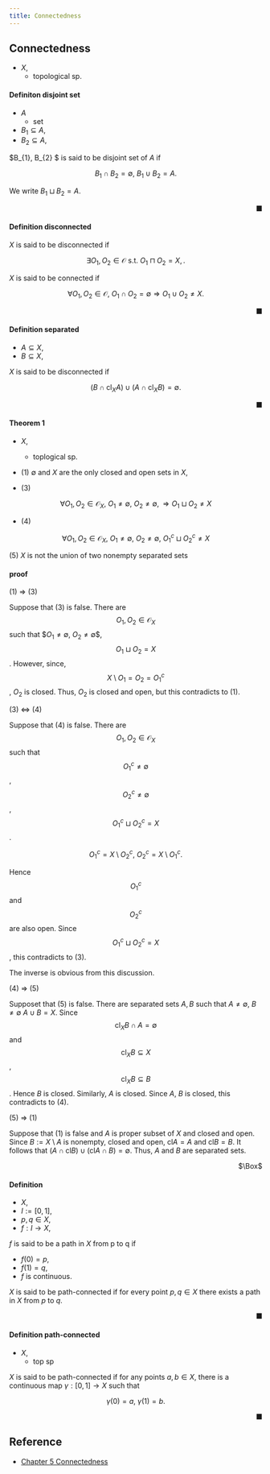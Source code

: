 ```yaml
---
title: Connectedness
---
```


## Connectedness

* $X$,
    * topological sp.

#### Definiton disjoint set
* $A$
    * set
* $B_{1} \subseteq A$,
* $B_{2} \subseteq A$,

$B_{1}, B_{2} $ is said to be disjoint set of $A$ if

$$
    B_{1} \cap B_{2} = \emptyset,
    \
    B_{1} \cup B_{2} = A.
$$

We write $B_{1} \sqcup B_{2} = A$.

<div class="end-of-statement" style="text-align: right">■</div>

#### Definition disconnected
$X$ is said to be disconnected if

$$
    \exists O_{1}, O_{2} \in \mathcal{O}
    \text{ s.t. }
    O_{1} \sqcap O_{2} = X,
    .
$$

$X$ is said to be connected if

$$
    \forall O_{1}, O_{2} \in \mathcal{O},
    \
    O_{1} \cap O_{2} = \emptyset
    \Rightarrow
    O_{1} \cup O_{2} \neq X
    .
$$

<div class="end-of-statement" style="text-align: right">■</div>

#### Definition separated
* $A \subseteq X$,
* $B \subseteq X$,

$X$ is said to be disconnected if

$$
    \left(
        B \cap \mathrm{cl}_{X}A
    \right)
    \cup
    \left(
        A \cap \mathrm{cl}_{X}B
    \right)
    =
    \emptyset
    .
$$

<div class="end-of-statement" style="text-align: right">■</div>

#### Theorem 1
* $X$,
    * toplogical sp.

* (1) $\emptyset$ and $X$ are the only closed and open sets in $X$,
* (3) 

$$
    \forall O_{1}, O_{2} \in \mathcal{O}_{X},
    \
    O_{1} \neq \emptyset,
    \
    O_{2} \neq \emptyset,
    \Rightarrow
    O_{1} \sqcup O_{2} \neq X
$$

* (4) 

$$
    \forall O_{1}, O_{2} \in \mathcal{O}_{X},
    \
    O_{1} \neq \emptyset,
    \
    O_{2} \neq \emptyset,
    \
    O_{1}^{c} \sqcup O_{2}^{c} \neq X
$$

(5) $X$ is not the union of two nonempty separated sets

#### proof
(1) $\Rightarrow$ (3)

Suppose that (3) is false.
There are $$O_{1}, O_{2} \in \mathcal{O}_{X}$$ such that $$O_{1} \neq \emptyset$, $O_{2} \neq \emptyset$$, $$O_{1} \sqcup O_{2} = X$$.
However, since, $$X \setminus O_{1} = O_{2} = O_{1}^{c}$$, $O_{2}$ is closed.
Thus, $O_{2}$ is closed and open, but this contradicts to (1).

(3) $\Leftrightarrow$ (4)

Suppose that (4) is false.
There are $$O_{1}, O_{2} \in \mathcal{O}_{X}$$ such that $$O_{1}^{c} \neq \emptyset$$, $$O_{2}^{c} \neq \emptyset$$, $$O_{1}^{c} \sqcup O_{2}^{c} = X$$.

$$
    O_{1}^{c} = X \setminus O_{2}^{c},
    \
    O_{2}^{c} = X \setminus O_{1}^{c}
    .
$$

Hence $$O_{1}^{c}$$ and $$O_{2}^{c}$$ are also open.
Since $$O_{1}^{c} \sqcup O_{2}^{c} = X$$, this contradicts to (3).

The inverse is obvious from this discussion.

(4) $\Rightarrow$ (5)

Supposet that (5) is false.
There are separated sets $A, B$ such that $A \neq \emptyset$, $B \neq \emptyset$ $A \cup B = X$.
Since $$\mathrm{cl}_{X}B \cap A = \emptyset$$ and $$\mathrm{cl}_{X}B \subseteq X$$, $$\mathrm{cl}_{X}B \subseteq B$$.
Hence $B$ is closed.
Similarly, $A$ is closed.
Since $A$, $B$ is closed, this contradicts to (4).

(5) $\Rightarrow$ (1)

Suppose that (1) is false and $A$ is proper subset of $X$ and closed and open.
Since $B := X \setminus A$ is nonempty, closed and open, $\mathrm{cl}A = A$ and $\mathrm{cl}B = B$.
It follows that $(A \cap \mathrm{cl}B) \cup (\mathrm{cl}A \cap B) = \emptyset$.
Thus, $A$ and $B$ are separated sets.

<div class="QED" style="text-align: right">$\Box$</div>

#### Definition
* $X$,
* $I := [0, 1]$,
* $p, q \in X$,
* $f:I \rightarrow X$,

$f$ is said to be a path in $X$ from p to q if

* $f(0) = p$,
* $f(1) = q$,
* $f$ is continuous.

$X$ is said to be path-connected if for every point $p, q \in X$ there exists a path in $X$ from $p$ to $q$.

<div class="end-of-statement" style="text-align: right">■</div>


#### Definition path-connected
* $X$,
    * top sp

$X$ is said to be path-connected if for any points $a, b \in X$, there is a continuous map $\gamma: [0, 1] \rightarrow X$ such that 

$$
    \gamma(0) = a,
    \
    \gamma(1) = b.
$$

<div class="end-of-statement" style="text-align: right">■</div>

## Reference
* [Chapter 5 Connectedness](https://www.math.wustl.edu/~freiwald/ch5.pdf)
